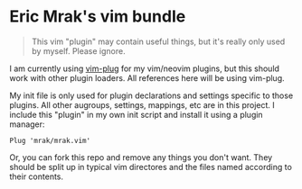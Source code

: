 Eric Mrak's vim bundle
======================

> This vim "plugin" may contain useful things, but it's really only used by
> myself. Please ignore.

I am currently using [vim-plug](https://github.com/junegunn/vim-plug) for my
vim/neovim plugins, but this should work with other plugin loaders. All
references here will be using vim-plug.

My init file is only used for plugin declarations and settings specific to those
plugins. All other augroups, settings, mappings, etc are in this project. I
include this "plugin" in my own init script and install it using a plugin
manager:

```viml
Plug 'mrak/mrak.vim'
```

Or, you can fork this repo and remove any things you don't want. They should be
split up in typical vim directores and the files named according to their
contents.
